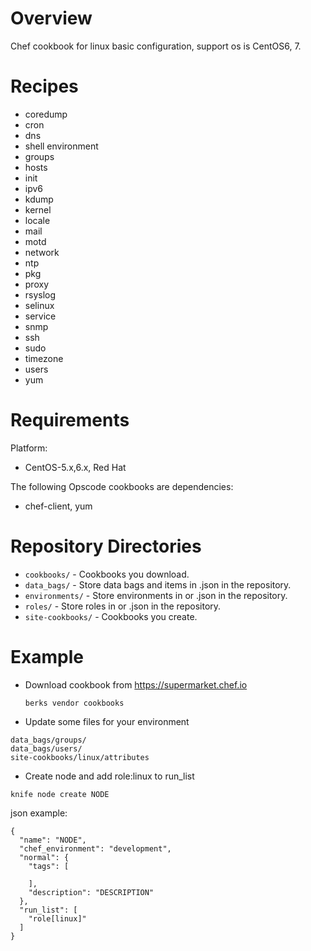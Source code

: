 Overview
========

Chef cookbook for linux basic configuration, support os is CentOS6, 7.

Recipes
========
* coredump
* cron
* dns
* shell environment
* groups
* hosts
* init
* ipv6
* kdump
* kernel
* locale
* mail
* motd
* network
* ntp
* pkg
* proxy
* rsyslog
* selinux
* service
* snmp
* ssh
* sudo
* timezone
* users
* yum

Requirements
============

Platform:

* CentOS-5.x,6.x, Red Hat

The following Opscode cookbooks are dependencies:

* chef-client, yum


Repository Directories
======================

* `cookbooks/` - Cookbooks you download.
* `data_bags/` - Store data bags and items in .json in the repository.
* `environments/` - Store environments in  or .json in the repository.
* `roles/` - Store roles in  or .json in the repository.
* `site-cookbooks/` - Cookbooks you create.

Example
=============

* Download cookbook from https://supermarket.chef.io

  ```
  berks vendor cookbooks
  ```

* Update some files for your environment

```
data_bags/groups/
data_bags/users/
site-cookbooks/linux/attributes
```

* Create node and add role:linux to run_list

```
knife node create NODE
```

json example:

    {
      "name": "NODE",
      "chef_environment": "development",
      "normal": {
        "tags": [

        ],
        "description": "DESCRIPTION"
      },
      "run_list": [
        "role[linux]"
      ]
    }
